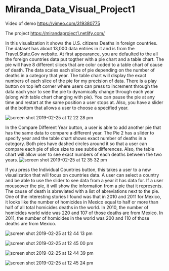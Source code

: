 # Miranda_Data_Visual_Project1
Video of demo
https://vimeo.com/319380775

The project
https://mirandaproject1.netlify.com/

In this visualization it shows the U.S. citizens Deaths in foreign countries. The dataset has about 13,000 data entries in it and is from the Travel.State.Gov website. At first appearance, you are defaulted to the all the foreign countries data put togther with a pie chart and a table chart. The pie will have 8 different slices that are color coded to a table chart of cause of death. The data scales each slice of pie depending on the number of deaths in a category that year. The table chart will display the exact numbers of each slice of the pie for my precision of data. There is a play button on top left corner where users can press to increment through the data each year to see the pie to dynamically change through each year (along with table chart changing with pie). You can pause the pie at any time and restart at the same position a user stops at. Also, you have a slider at the bottom that allows a user to choose a specified year. 

![screen shot 2019-02-25 at 12 22 28 pm](https://user-images.githubusercontent.com/32583946/53359287-19f45a80-38f8-11e9-88a4-8783be33cd4b.png)

In the Compare Different Year button, a user is able to add another pie that has the same data to compare a different year. The Pie 2 has a slider to specify year and the table chart shows exact number of deaths in a category. Both pies have dashed circles around it so that a user can compare each pie of slice size to see subtle differences. Also, the table chart will allow user to see exact numbers of each deaths between the two years.
![screen shot 2019-02-25 at 12 35 32 pm](https://user-images.githubusercontent.com/32583946/53359950-e74b6180-38f9-11e9-942c-12b49d899a33.png)

If you press the Individual Countries button, this takes a user to a new visualization that will focus on countries data. A user can select a country and be able to use the slider to see data from a year it has data for. If a user mouseover the pie, it will show the information from a pie that it represents. The cause of death is abreviated with a list of abreviations next to the pie. One of the interesting stories I found was that in 2010 and 2011 for Mexico, it looks like the number of homicides in Mexico equal to half or more than half of all total homicides deaths in the world. In 2010, the number of homicides world wide was 220 and 107 of those deaths are from Mexico. In 2011, the number of homicides in the world was 200 and 110 of those deaths are from Mexico. 


![screen shot 2019-02-25 at 12 44 13 pm](https://user-images.githubusercontent.com/32583946/53360546-6beaaf80-38fb-11e9-9bed-77ca5ff86279.png)

![screen shot 2019-02-25 at 12 45 00 pm](https://user-images.githubusercontent.com/32583946/53360568-79079e80-38fb-11e9-9ac4-f61b4b50b68a.png)

![screen shot 2019-02-25 at 12 44 39 pm](https://user-images.githubusercontent.com/32583946/53360559-7311bd80-38fb-11e9-90d4-95ef9c5a504a.png)


![screen shot 2019-02-25 at 12 45 24 pm](https://user-images.githubusercontent.com/32583946/53360575-81f87000-38fb-11e9-8fdd-578c0240c595.png)
